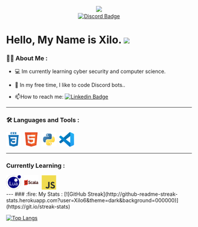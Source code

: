 <div id="header" align="center">
  <img src="https://media.giphy.com/media/M9gbBd9nbDrOTu1Mqx/giphy.gif" width="100"/>
</div>

<div id="badges" align="center">
  <a href="https://discord.gg/programmers">
    <img src="https://img.shields.io/badge/Discord-5865F2?logo=discord&logoColor=white" alt="Discord Badge"/>
  </a>
</div>

<h1>
 Hello, My Name is Xilo.
  <img src="https://media.giphy.com/media/hvRJCLFzcasrR4ia7z/giphy.gif" width="30px"/>
</h1>

### 🧑‍💻 About Me :

- 💻 Im currently learning cyber security and computer science.

- 🤖 In my free time, I like to code Discord bots..

- :mailbox:How to reach me: [![Linkedin Badge](https://img.shields.io/badge/-Xilo-5865F2?style=flat&logo=discord&logoColor=white)](https://discord.gg/programmers)
---
### :hammer_and_wrench: Languages and Tools :

<div>
  <img src="https://github.com/devicons/devicon/blob/master/icons/css3/css3-plain-wordmark.svg"  title="CSS3" alt="CSS" width="40" height="40"/>&nbsp;
  <img src="https://github.com/devicons/devicon/blob/master/icons/html5/html5-original.svg" title="HTML5" alt="HTML" width="40" height="40"/>&nbsp;
  <img src="https://github.com/devicons/devicon/blob/master/icons/python/python-original.svg" title="HTML5" alt="HTML" width="40" height="40"/>&nbsp;
  <img src="https://github.com/devicons/devicon/blob/master/icons/vscode/vscode-original.svg" title="HTML5" alt="HTML" width="40" height="40"/>&nbsp;
</div>

---

### Currently Learning :
<div>
  <img src="https://github.com/devicons/devicon/blob/master/icons/lua/lua-original-wordmark.svg"  title="LUA" alt="lua" width="40" height="40"/>&nbsp;
  <img src="https://github.com/devicons/devicon/blob/master/icons/scala/scala-original-wordmark.svg"  title="SCALA" alt="SCALA" width="40" height="40"/>&nbsp;
   <img src="https://github.com/devicons/devicon/blob/master/icons/javascript/javascript-original.svg"  title="SCALA" alt="SCALA" width="40" height="40"/>&nbsp;
</div>
---
### :fire: My Stats :
[![GitHub Streak](http://github-readme-streak-stats.herokuapp.com?user=Xilo6&theme=dark&background=000000)](https://git.io/streak-stats)

[![Top Langs](https://github-readme-stats.vercel.app/api/top-langs/?username=Xilo6&layout=compact&theme=vision-friendly-dark)](https://github.com/anuraghazra/github-readme-stats)
